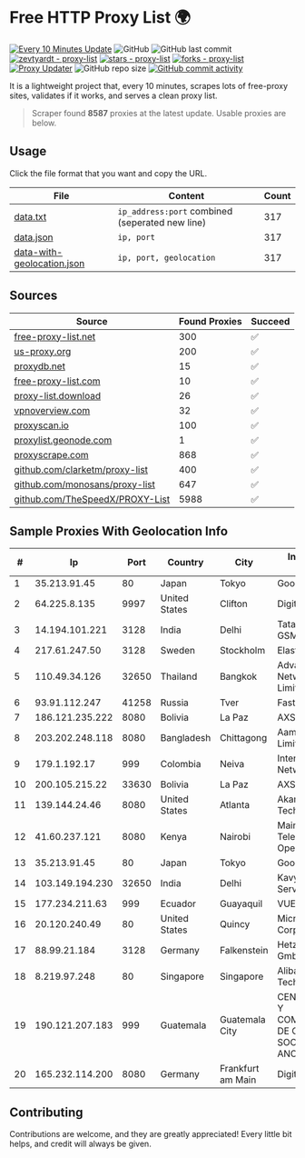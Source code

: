 
# Free HTTP Proxy List 🌍

[![Every 10 Minutes Update](https://github.com/mertguvencli/http-proxy-list/actions/workflows/main.yml/badge.svg?branch=main)](https://github.com/mertguvencli/http-proxy-list/actions/workflows/main.yml)
![GitHub](https://img.shields.io/github/license/mertguvencli/http-proxy-list)
![GitHub last commit](https://img.shields.io/github/last-commit/mertguvencli/http-proxy-list)
[![zevtyardt - proxy-list](https://img.shields.io/static/v1?label=zevtyardt&message=proxy-list&color=blue&logo=github)](https://github.com/zevtyardt/proxy-list "Go to GitHub repo")
[![stars - proxy-list](https://img.shields.io/github/stars/zevtyardt/proxy-list?style=social)](https://github.com/zevtyardt/proxy-list)
[![forks - proxy-list](https://img.shields.io/github/forks/zevtyardt/proxy-list?style=social)](https://github.com/zevtyardt/proxy-list)
[![Proxy Updater](https://github.com/zevtyardt/proxy-list/workflows/Proxy%20Updater/badge.svg)](https://github.com/zevtyardt/proxy-list/actions?query=workflow:"Proxy+Updater")
![GitHub repo size](https://img.shields.io/github/repo-size/zevtyardt/proxy-list)
[![GitHub commit activity](https://img.shields.io/github/commit-activity/m/zevtyardt/proxy-list?logo=commits)](https://github.com/zevtyardt/proxy-list/commits/main)

It is a lightweight project that, every 10 minutes, scrapes lots of free-proxy sites, validates if it works, and serves a clean proxy list.

> Scraper found **8587** proxies at the latest update. Usable proxies are below.

## Usage

Click the file format that you want and copy the URL.

|File|Content|Count|
|----|-------|-----|
|[data.txt](https://raw.githubusercontent.com/mertguvencli/http-proxy-list/main/proxy-list/data.txt)|`ip_address:port` combined (seperated new line)|317|
|[data.json](https://raw.githubusercontent.com/mertguvencli/http-proxy-list/main/proxy-list/data.json)|`ip, port`|317|
|[data-with-geolocation.json](https://raw.githubusercontent.com/mertguvencli/http-proxy-list/main/proxy-list/data-with-geolocation.json)|`ip, port, geolocation`|317|

## Sources

|Source|Found Proxies|Succeed|
|------|-------------|-------|
|[free-proxy-list.net](https://free-proxy-list.net)|300|✅|
|[us-proxy.org](https://www.us-proxy.org)|200|✅|
|[proxydb.net](http://proxydb.net)|15|✅|
|[free-proxy-list.com](https://free-proxy-list.com/?page=&port=&type%5B%5D=http&type%5B%5D=https&up_time=0&search=Search)|10|✅|
|[proxy-list.download](https://www.proxy-list.download/HTTP)|26|✅|
|[vpnoverview.com](https://vpnoverview.com/privacy/anonymous-browsing/free-proxy-servers)|32|✅|
|[proxyscan.io](https://www.proxyscan.io)|100|✅|
|[proxylist.geonode.com](https://proxylist.geonode.com/api/proxy-list?limit=300&page=1&sort_by=lastChecked&sort_type=desc&protocols=http,https)|1|✅|
|[proxyscrape.com](https://api.proxyscrape.com/v2/?request=displayproxies&protocol=http&timeout=10000&country=all&ssl=all&anonymity=all)|868|✅|
|[github.com/clarketm/proxy-list](https://raw.githubusercontent.com/clarketm/proxy-list/master/proxy-list-raw.txt)|400|✅|
|[github.com/monosans/proxy-list](https://raw.githubusercontent.com/monosans/proxy-list/main/proxies/http.txt)|647|✅|
|[github.com/TheSpeedX/PROXY-List](https://raw.githubusercontent.com/TheSpeedX/PROXY-List/master/http.txt)|5988|✅|


## Sample Proxies With Geolocation Info

|#|Ip|Port|Country|City|Internet Service Provider|
|-|--|----|-------|----|-------------------------|
|1|35.213.91.45|80|Japan|Tokyo|Google LLC|
|2|64.225.8.135|9997|United States|Clifton|DigitalOcean, LLC|
|3|14.194.101.221|3128|India|Delhi|Tata Tele Services GSM|
|4|217.61.247.50|3128|Sweden|Stockholm|Elastx AB|
|5|110.49.34.126|32650|Thailand|Bangkok|Advanced Wireless Network Company Limited|
|6|93.91.112.247|41258|Russia|Tver|Fast Link Ltd.|
|7|186.121.235.222|8080|Bolivia|La Paz|AXS Bolivia S. A.|
|8|203.202.248.118|8080|Bangladesh|Chittagong|Aamra Networks Limited|
|9|179.1.192.17|999|Colombia|Neiva|InterNexa Global Network|
|10|200.105.215.22|33630|Bolivia|La Paz|AXS Bolivia S. A.|
|11|139.144.24.46|8080|United States|Atlanta|Akamai Technologies, Inc.|
|12|41.60.237.121|8080|Kenya|Nairobi|Maintainer Liquid Telecommunications Operations Limited|
|13|35.213.91.45|80|Japan|Tokyo|Google LLC|
|14|103.149.194.230|32650|India|Delhi|Kavya Internet Services Pvt Ltd|
|15|177.234.211.63|999|Ecuador|Guayaquil|VUELATECHNOLOGY|
|16|20.120.240.49|80|United States|Quincy|Microsoft Corporation|
|17|88.99.21.184|3128|Germany|Falkenstein|Hetzner Online GmbH|
|18|8.219.97.248|80|Singapore|Singapore|Alibaba (US) Technology Co., Ltd.|
|19|190.121.207.183|999|Guatemala|Guatemala City|CENTRAL DE REDES Y COMUNICACIONES DE GUATEMALA, SOCIEDAD ANONIMA|
|20|165.232.114.200|8080|Germany|Frankfurt am Main|DigitalOcean, LLC|



## Contributing

Contributions are welcome, and they are greatly appreciated! Every
little bit helps, and credit will always be given.

